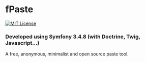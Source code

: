 # fPaste

[![MIT License](https://img.shields.io/badge/license-MIT-blue.svg?style=flat)](https://raw.githubusercontent.com/p-Dev-Network/fPaste/master/LICENSE.md)

### Developed using Symfony 3.4.8 (with Doctrine, Twig, Javascript...)
A free, anonymous, minimalist and open source paste tool.